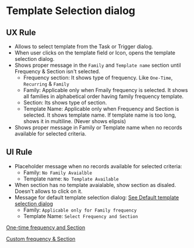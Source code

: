 # Template Selection dialog

## UX Rule
- Allows to select template from the Task or Trigger dialog.
- When user clicks on the template field or Icon, opens the template selection dialog. 
- Shows proper message in the `Family` and `Template name` section until Frequency & Section isn't selected.
    - Frequency section: It shows type of frequency. Like `One-Time`, `Recurring` & `Family`
    - Family: Applicable only when Fmaily frequency is selected. It shows all families in alphabetical order having family frequency template.
    - Section: Its shows type of section.
    - Template Name: Applicable only when Frequency and Section is selected. It shows template name. If template name is too long, shows it in multiline. (Never shows elipsis)
- Shows proper message in Family or Template name when no records available for selected criteria.

## UI Rule

- Placeholder message when no records available for selected criteria:
    - Family: `No Family Avaialble`
    - Template name: `No Template Available`
- When section has no template avaialable, show section as disaled. Doesn't allows to click on it.
- Message for default template selection dialog: [See Default template selection dialog](https://drive.google.com/file/d/1PujHHkSQJeD2etYUjvqKI5yGug0ni2sz/view?usp=drive_link)
    - Family: `Applicable only for Family frequency`
    - Template Name: `Select Frequency and Section`

[One-time frequency and Section](https://drive.google.com/file/d/1DV1ipmxtOokSjKm5k873yyGt_DatDa91/view?usp=drive_link)

[Custom frequency & Section](https://drive.google.com/file/d/109rLzrR0agbGTRULDk6I5fXXewt1NarE/view?usp=drive_link)